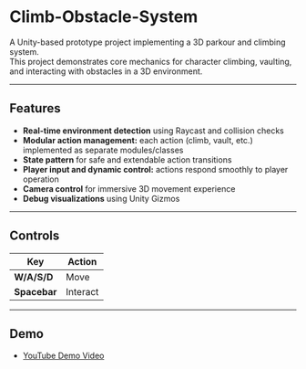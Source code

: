 # Climb-Obstacle-System

A Unity-based prototype project implementing a 3D parkour and climbing system.  
This project demonstrates core mechanics for character climbing, vaulting, and interacting with obstacles in a 3D environment.

---

## Features

- **Real-time environment detection** using Raycast and collision checks  
- **Modular action management:** each action (climb, vault, etc.) implemented as separate modules/classes  
- **State pattern** for safe and extendable action transitions  
- **Player input and dynamic control:** actions respond smoothly to player operation  
- **Camera control** for immersive 3D movement experience  
- **Debug visualizations** using Unity Gizmos

---

## Controls  
| Key                  | Action                    |
|----------------------|---------------------------|
| **W/A/S/D**          | Move                     |
| **Spacebar**         | Interact                 |


---

## Demo

- [YouTube Demo Video](https://www.youtube.com/watch?v=cAcY8HEf08Q)  
